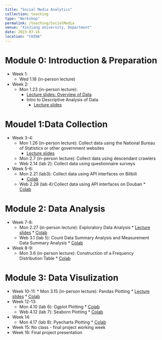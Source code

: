 ```yaml
---
title: "Social Media Analytics"
collection: teaching
type: "Workshop"
permalink: /teaching/SocialMedia
venue: "XinJiang University, Department"
date: 2023-07-16
location: "CHINA"
---
```


Module 0: Introduction & Preparation 
======
* Week 1:  
	* Wed 1.18 (in-person lecture)
* Week 2: 
	* Mon 1.23 (in-person lecture): 
		* [Lecture slides: Overview of Data](https://docs.google.com/presentation/d/1Akt3NAR8KtxEZD6chLL-YWD4mRyjsBHK/edit#slide=id.p1) 
		* Intro to Descriptive Analysis of Data
			* [Lecture slides](https://docs.google.com/presentation/d/1yEvgrVCrpBIJCN8EEqTvMKRoY60JsAyi/edit#slide=id.p1)

Moudel 1:Data Collection
======
* Week 3-4:
	* Mon 1.26 (in-person lecture): Collect data using the National Bureau of Statistics or other government websites
		* [Lecture slides](https://docs.google.com/presentation/d/1TKFPi1F2rU_4q9Ehzcf9NpgIq6EqDcQR/edit#slide=id.p10)
	* Mon 2.7 (in-person lecture): Collect data using descendant crawlers
	* Web 2.14 (lab 2): Collect data using questionnaire surveys
* Week 5-6:
	* Mon 2.21 (lab3): Collect data using API interfaces on Bilibili
		* [Colab](https://drive.google.com/file/d/1d9KN7e7kSV_ZTlCAQMjESv0llLoZtTUU/view?usp=drive_link) 
	* Web 2.28 (lab 4):Collect data using API interfaces on Douban
	        * [Colab](https://drive.google.com/file/d/1aSPwAv0kpypo1V-393_qz1r97KhsUTuq/view?usp=drive_link)
       
Module 2: Data Analysis
======
* Week 7-8: 
	* Mon 2.27 (in-person lecture): Exploratory Data Analysis
	        * [Lecture slides](https://docs.google.com/presentation/d/11UnFUghEPlVCC3awjal8LPGkvkEdIjMi/edit#slide=id.p3)
                * [Colab](https://drive.google.com/file/d/13bfkpimLgFNKaQ3lUn2LE-fevPq4WSPj/view?usp=drive_link)
	* Web 3.1 (lab 5): Count Data Summary Analysis and Measurement Data Summary Analysis
	        * [Colab](https://drive.google.com/file/d/1V4ysjTyH79NPE34TRSR3_YStGi9NCCef/view?usp=drive_link)
* Week 8-9:
	* Mon 3.6 (in-person lecture): Construction of a Frequency Distribution Table
	       * [Colab](https://drive.google.com/file/d/1V4ysjTyH79NPE34TRSR3_YStGi9NCCef/view?usp=drive_link)
   
Module 3: Data Visulization
======
* Week 10-11:
        * Mon 3.15 (in-person lecture): Pandas Plotting
               * [Lecture slides](https://docs.google.com/presentation/d/1tlW6lzd93qrLBHTqqxS5HFw7zv_ywQKh/edit?usp=drive_link&ouid=114099119643579951519&rtpof=true&sd=true)
               * [Colab](https://drive.google.com/file/d/1zXRZ39bzV9humm73Dlul3TZ7WvUC-ZDI/view?usp=drive_link)
* Week 12-13:
	* Mon 4.10 (lab 6): Ggplot Plotting
               * [Colab](https://drive.google.com/file/d/1zXRZ39bzV9humm73Dlul3TZ7WvUC-ZDI/view?usp=drive_link)
	* Web 4.12 (lab 7): Seaborn Plotting
	       * [Colab](https://drive.google.com/file/d/1zXRZ39bzV9humm73Dlul3TZ7WvUC-ZDI/view?usp=drive_link)
* Week 14: 
	* Mon 4.17 (lab 8): Pyecharts Plotting
           * [Colab](https://drive.google.com/file/d/1N75YCuXh3FNb2E3JLEAxbdBH1RSZaqCl/view?usp=drive_link)
* Week 15: No class - final project working week
* Week 16: Final project presentation 
